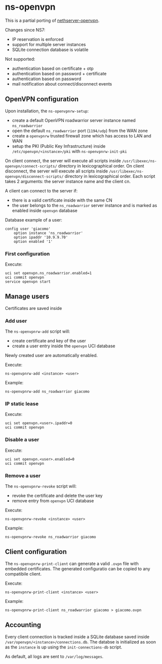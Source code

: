 # ns-openvpn

This is a partial porting of [nethserver-openvpn](https://github.com/NethServer/nethserver-openvpn/).

Changes since NS7:

- IP reservation is enforced
- support for multiple server instances
- SQLite connection database is volatile

Not supported:

- authentication based on certificate + otp
- authentication based on password + certificate
- authentication based on password
- mail notification about connect/disconnect events

## OpenVPN configuration

Upon installation, the `ns-openvpnrw-setup`:

- create a default OpenVPN roadwarrior server instance named `ns_roadwarrior`
- open the default `ns_roadwarrior` port (`1194/udp`) from the WAN zone
- create a `openvpnrw` trusted firewall zone which has access to LAN and WAN
- setup the PKI (Public Key Infrastructure) inside `/etc/openvpn/<instance>/pki` with `ns-openvpnrw-init-pki`

On client connect, the server will execute all scripts inside `/usr/libexec/ns-openvpn/connect-scripts/` directory in lexicographical order.
On client disconnect, the server will execute all scripts inside `/usr/libexec/ns-openvpn/disconnect-scripts/` directory in lexicographical order.
Each script takes 2 arguments: the server instance name and the client cn.

A client can connect to the server if:

- there is a valid certificate inside with the same CN
- the user belongs to the `ns_roadwarrior` server instance and is marked as enabled inside `openvpn` database

Database example of a user:
```
config user 'giacomo'
	option instance 'ns_roadwarrior'
	option ipaddr '10.9.9.70'
	option enabled '1'
```

### First configuration

Execute:
```
uci set openvpn.ns_roadwarrior.enabled=1
uci commit openvpn
service openvpn start
```

## Manage users

Certificates are saved inside

### Add user

The `ns-openvpnrw-add` script will:

- create certificate and key of the user
- create a user entry inside the `openvpn` UCI database

Newly created user are automatically enabled.

Execute:
```
ns-openvpnrw-add <instance> <user>
```

Example:
```
ns-openvpnrw-add ns_roadwarrior giacomo
```

### IP static lease

Execute:
```
uci set openvpn.<user>.ipaddr=0
uci commit openvpn
```

### Disable a user

Execute:
```
uci set openvpn.<user>.enabled=0
uci commit openvpn
```
### Remove a user

The `ns-openvpnrw-revoke` script will:

- revoke the certificate and delete the user key
- remove entry from `openvpn` UCI database

Execute:
```
ns-openvpnrw-revoke <instance> <user>
```

Example:
```
ns-openvpnrw-revoke ns_roadwarrior giacomo
```

## Client configuration

The `ns-openvpnrw-print-client` can generate a valid `.ovpn` file with embedded certificates.
The generated configuratio can be copied to any compatibile client.

Execute:
```
ns-openvpnrw-print-client <instance> <user>
```

Example:
```
ns-openvpnrw-print-client ns_roadwarrior giacomo > giacomo.ovpn
```

## Accounting

Every client connection is tracked inside a SQLite database saved inside `/var/openvpn/<instance>/connections.db`.
The databse is initialized as soon as the `instance` is up using the `init-connections-db` script.

As default, all logs are sent to `/var/log/messages`.
